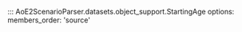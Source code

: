 ::: AoE2ScenarioParser.datasets.object_support.StartingAge
    options:
      members_order: 'source'